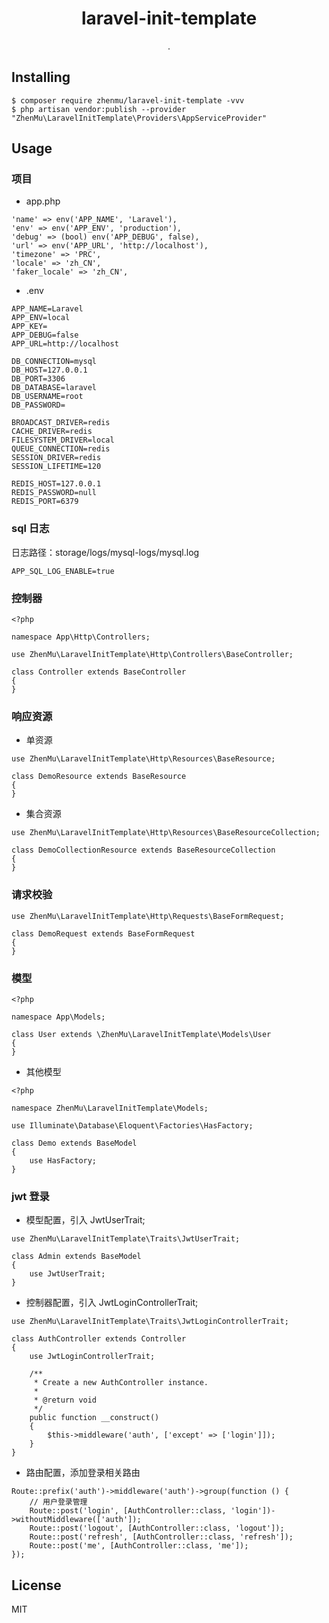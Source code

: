 <h1 align="center"> laravel-init-template </h1>

<p align="center"> .</p>


## Installing

```shell
$ composer require zhenmu/laravel-init-template -vvv
$ php artisan vendor:publish --provider "ZhenMu\LaravelInitTemplate\Providers\AppServiceProvider"
```

## Usage

### 项目

- app.php
```
'name' => env('APP_NAME', 'Laravel'),
'env' => env('APP_ENV', 'production'),
'debug' => (bool) env('APP_DEBUG', false),
'url' => env('APP_URL', 'http://localhost'),
'timezone' => 'PRC',
'locale' => 'zh_CN',
'faker_locale' => 'zh_CN',
```
- .env
```
APP_NAME=Laravel
APP_ENV=local
APP_KEY=
APP_DEBUG=false
APP_URL=http://localhost

DB_CONNECTION=mysql
DB_HOST=127.0.0.1
DB_PORT=3306
DB_DATABASE=laravel
DB_USERNAME=root
DB_PASSWORD=

BROADCAST_DRIVER=redis
CACHE_DRIVER=redis
FILESYSTEM_DRIVER=local
QUEUE_CONNECTION=redis
SESSION_DRIVER=redis
SESSION_LIFETIME=120

REDIS_HOST=127.0.0.1
REDIS_PASSWORD=null
REDIS_PORT=6379
```

### sql 日志

日志路径：storage/logs/mysql-logs/mysql.log

```shell .env
APP_SQL_LOG_ENABLE=true
```

### 控制器

```app/Http/Controllers/Controller.php
<?php

namespace App\Http\Controllers;

use ZhenMu\LaravelInitTemplate\Http\Controllers\BaseController;

class Controller extends BaseController
{
}

```

### 响应资源

- 单资源

```app/Http/Resources/DemoResource.php
use ZhenMu\LaravelInitTemplate\Http\Resources\BaseResource;

class DemoResource extends BaseResource
{
}
```

- 集合资源

```app/Http/Resources/DemoCollectionResource.php
use ZhenMu\LaravelInitTemplate\Http\Resources\BaseResourceCollection;

class DemoCollectionResource extends BaseResourceCollection
{
}
```

### 请求校验

```app/Http/Requests/DemoRequest.php
use ZhenMu\LaravelInitTemplate\Http\Requests\BaseFormRequest;

class DemoRequest extends BaseFormRequest
{
}
```

### 模型

```app/Models/User.php
<?php

namespace App\Models;

class User extends \ZhenMu\LaravelInitTemplate\Models\User
{
}

```

- 其他模型

```app/Models/Demo.php
<?php

namespace ZhenMu\LaravelInitTemplate\Models;

use Illuminate\Database\Eloquent\Factories\HasFactory;

class Demo extends BaseModel
{
    use HasFactory;
}

```

### jwt 登录

- 模型配置，引入 JwtUserTrait;

```app/Models/Admin.php
use ZhenMu\LaravelInitTemplate\Traits\JwtUserTrait;

class Admin extends BaseModel
{
    use JwtUserTrait;
}

```

- 控制器配置，引入 JwtLoginControllerTrait;

```app/Http/Controllers/AuthController.php
use ZhenMu\LaravelInitTemplate\Traits\JwtLoginControllerTrait;

class AuthController extends Controller
{
    use JwtLoginControllerTrait;

    /**
     * Create a new AuthController instance.
     *
     * @return void
     */
    public function __construct()
    {
        $this->middleware('auth', ['except' => ['login']]);
    }
}

```

- 路由配置，添加登录相关路由

```api.php
Route::prefix('auth')->middleware('auth')->group(function () {
    // 用户登录管理
    Route::post('login', [AuthController::class, 'login'])->withoutMiddleware(['auth']);
    Route::post('logout', [AuthController::class, 'logout']);
    Route::post('refresh', [AuthController::class, 'refresh']);
    Route::post('me', [AuthController::class, 'me']);
});
```

## License

MIT